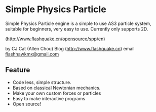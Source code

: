 Simple Physics Particle 
=============
Simple Physics Particle engine is a simple to use AS3 particle system, suitable for beginners, very easy to use. Currently only supports 2D.

(http://www.flashquake.cn/opensource/spp/en)

by CJ Cat (Allen Chou)
	Blog     (http://www.flashquake.cn)
	email    flashhawkmx@gmail.com

Feature
---------
* Code less, simple structure.
* Based on classical Newtonian mechanics.
* Make your own custom forces or particles
* Easy to make interactive programs
* Open source!



